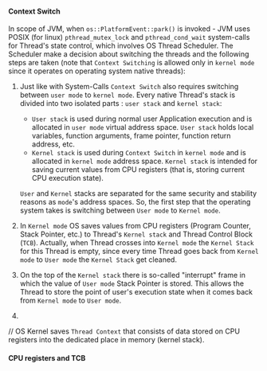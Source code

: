 #### Context Switch

In scope of JVM, when `os::PlatformEvent::park()` is invoked - JVM uses POSIX (for linux) `pthread_mutex_lock` and `pthread_cond_wait` system-calls for Thread's state control, which involves OS Thread Scheduler. The Scheduler make a decision about switching the threads and the following steps are taken (note that `Context Switching` is allowed only in `kernel mode` since it operates on operating system native threads):
1. Just like with System-Calls `Context Switch` also requires switching between `user mode` to `kernel mode`. Every native Thread's stack is divided into two isolated parts : `user stack` and `kernel stack`: 
   * `User stack` is used during normal user Application execution and is allocated in `user mode` virtual address space. `User stack` holds local variables, function arguments, frame pointer, function return address, etc.
   * `Kernel stack` is used during `Context Switch` in `kernel mode` and is allocated in `kernel mode` address space. `Kernel stack` is intended for saving current values from CPU registers (that is, storing current CPU execution state).     
   
   `User` and `Kernel` stacks are separated for the same security and stability reasons as `mode`'s address spaces. So, the first step that the operating system takes is switching between `User mode` to `Kernel mode`. 
2. In `Kernel mode` OS saves values from CPU registers (Program Counter, Stack Pointer, etc.) to Thread's `Kernel stack` and Thread Control Block (`TCB`). Actually, when Thread crosses into `Kernel mode` the `Kernel Stack` for this Thread is empty, since every time Thread goes back from `Kernel mode` to `User mode` the `Kernel Stack` get cleaned.
3. On the top of the `Kernel stack` there is so-called "interrupt" frame in which the value of `User mode` Stack Pointer is stored. This allows the Thread to store the point of user's execution state when it comes back from `Kernel mode` to `User mode`.
4. 


// OS Kernel saves `Thread Context` that consists of data stored on CPU registers into the dedicated place in memory (kernel stack).

#### CPU registers and TCB
